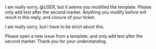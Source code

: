 I am really sorry, @$USER$, but it seems you modified the template.
Please only add text after the second marker.
Anything you modify before will result in this reply, and closure of your ticket.

I am really sorry, but I have to be strict about this.

Please open a new issue from a template, and only add text after the second marker.
Thank you for your understanding.
